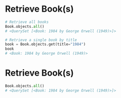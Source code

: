 # Retrieve Book(s)

```python
# Retrieve all books
Book.objects.all()
# <QuerySet [<Book: 1984 by George Orwell (1949)>]>

# Retrieve a single book by title
book = Book.objects.get(title="1984")
book
# <Book: 1984 by George Orwell (1949)>
```
# Retrieve Book(s)

```python
Book.objects.all()
# <QuerySet [<Book: 1984 by George Orwell (1949)>]>
```

